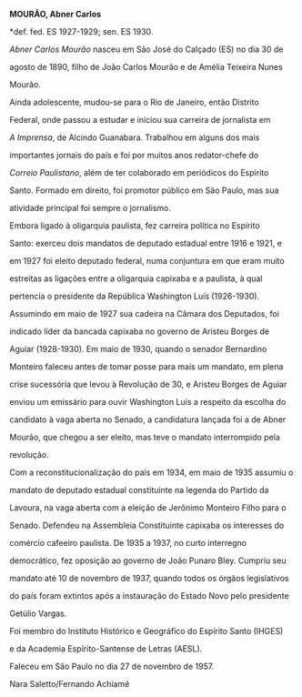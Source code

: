 **MOURÃO, Abner Carlos**



\*def. fed. ES 1927-1929; sen. ES 1930.



*Abner Carlos Mourão* nasceu em São José do Calçado (ES) no dia 30 de

agosto de 1890, filho de João Carlos Mourão e de Amélia Teixeira Nunes

Mourão.



Ainda adolescente, mudou-se para o Rio de Janeiro, então Distrito

Federal, onde passou a estudar e iniciou sua carreira de jornalista em

*A Imprensa*, de Alcindo Guanabara. Trabalhou em alguns dos mais

importantes jornais do país e foi por muitos anos redator-chefe do

*Correio Paulistano*, além de ter colaborado em periódicos do Espírito

Santo. Formado em direito, foi promotor público em São Paulo, mas sua

atividade principal foi sempre o jornalismo.



Embora ligado à oligarquia paulista, fez carreira política no Espírito

Santo: exerceu dois mandatos de deputado estadual entre 1916 e 1921, e

em 1927 foi eleito deputado federal, numa conjuntura em que eram muito

estreitas as ligações entre a oligarquia capixaba e a paulista, à qual

pertencia o presidente da República Washington Luís (1926-1930).

Assumindo em maio de 1927 sua cadeira na Câmara dos Deputados, foi

indicado líder da bancada capixaba no governo de Aristeu Borges de

Aguiar (1928-1930). Em maio de 1930, quando o senador Bernardino

Monteiro faleceu antes de tomar posse para mais um mandato, em plena

crise sucessória que levou à Revolução de 30, e Aristeu Borges de Aguiar

enviou um emissário para ouvir Washington Luís a respeito da escolha do

candidato à vaga aberta no Senado, a candidatura lançada foi a de Abner

Mourão, que chegou a ser eleito, mas teve o mandato interrompido pela

revolução.



Com a reconstitucionalização do país em 1934, em maio de 1935 assumiu o

mandato de deputado estadual constituinte na legenda do Partido da

Lavoura, na vaga aberta com a eleição de Jerônimo Monteiro Filho para o

Senado. Defendeu na Assembleia Constituinte capixaba os interesses do

comércio cafeeiro paulista. De 1935 a 1937, no curto interregno

democrático, fez oposição ao governo de João Punaro Bley. Cumpriu seu

mandato até 10 de novembro de 1937, quando todos os órgãos legislativos

do país foram extintos após a instauração do Estado Novo pelo presidente

Getúlio Vargas.



Foi membro do Instituto Histórico e Geográfico do Espírito Santo (IHGES)

e da Academia Espírito-Santense de Letras (AESL).



Faleceu em São Paulo no dia 27 de novembro de 1957.



Nara Saletto/Fernando Achiamé



